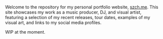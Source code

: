 Welcome to the repository for my personal portfolio website, [szch.me](http://szch.me). This site showcases my work as a music producer, DJ, and visual artist, featuring a selection of my recent releases, tour dates, examples of my visual art, and links to my social media profiles.

WIP at the moment.